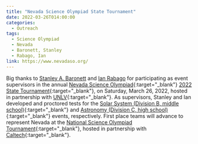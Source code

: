 ```yaml
---
title: "Nevada Science Olympiad State Tournament"
date: 2022-03-26T014:00:00
categories:
  - Outreach
tags:
  - Science Olympiad
  - Nevada
  - Baronett, Stanley
  - Rabago, Ian
link: https://www.nevadaso.org/
---
```


Big thanks to [Stanley A. Baronett](/team/baronett-stanley/) and [Ian Rabago](/team/rabago-ian/) for participating as event supervisors in the annual [Nevada Science Olympiad](https://scilympiad.com/nv){:target="_blank"} [2022 State Tournament](https://www.nevadaso.org/){:target="_blank"}, on Saturday, March 26, 2022, hosted in partnership with [UNLV](https://www.unlv.edu/){:target="_blank"}.
As supervisors, Stanley and Ian developed and proctored tests for the [Solar System (Division B, middle school)](https://www.soinc.org/solar-system-b){:target="_blank"} and [Astronomy (Division C, high school)](https://www.soinc.org/astronomy-c){:target="_blank"} events, respectively.
First place teams will advance to represent Nevada at the [National Science Olympiad Tournament](https://www.soinc.org/2022-national-tournament){:target="_blank"}, hosted in partnership with [Caltech](https://www.caltech.edu/){:target="_blank"}.
